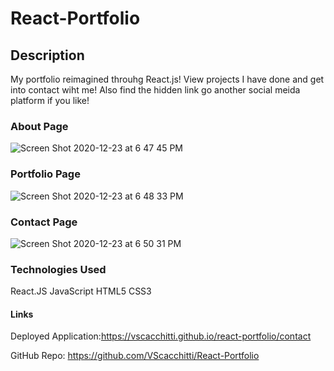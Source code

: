# React-Portfolio

## Description
My portfolio reimagined throuhg React.js! View projects I have done and get into contact wiht me! Also find the hidden link go another social meida platform if you like!

### About Page
![Screen Shot 2020-12-23 at 6 47 45 PM](https://user-images.githubusercontent.com/67161794/103044653-5d00d280-454f-11eb-9298-9134cc451bb4.png)

### Portfolio Page
![Screen Shot 2020-12-23 at 6 48 33 PM](https://user-images.githubusercontent.com/67161794/103044690-7ace3780-454f-11eb-9b15-f700b2ce947e.png)

### Contact Page
![Screen Shot 2020-12-23 at 6 50 31 PM](https://user-images.githubusercontent.com/67161794/103044749-c385f080-454f-11eb-8f95-be3d6fb032cd.png)

### Technologies Used
React.JS
JavaScript
HTML5
CSS3

#### Links
Deployed Application:https://vscacchitti.github.io/react-portfolio/contact

GitHub Repo: https://github.com/VScacchitti/React-Portfolio
